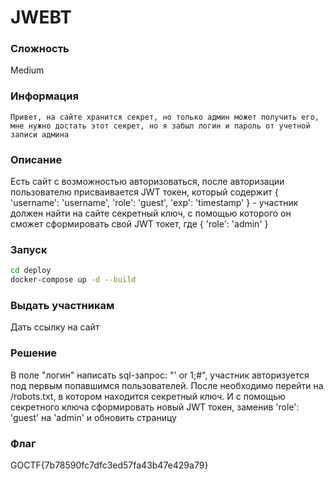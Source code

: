 # JWEBT

### Сложность

Medium

### Информация

```
Привет, на сайте хранится секрет, но только админ может получить его, мне нужно достать этот секрет, но я забыл логин и пароль от учетной записи админа
```

### Описание

Есть сайт с возможностью авторизоваться, после авторизации пользователю присваивается JWT токен, который содержит { 'username': 'username', 'role': 'guest', 'exp': 'timestamp' } - участник должен найти на сайте секретный ключ, с помощью которого он сможет сформировать свой JWT токет, где { 'role': 'admin' }

### Запуск

```sh
cd deploy
docker-compose up -d --build
```

### Выдать учаcтникам

Дать ссылку на сайт

### Решение

В поле "логин" написать sql-запрос: "' or 1;#", участник авторизуется под первым попавшимся пользователей.
После необходимо перейти на /robots.txt, в котором находится секретный ключ. И с помощью секретного ключа сформировать новый JWT токен, заменив 'role': 'guest' на 'admin' и обновить страницу

### Флаг

GOCTF{7b78590fc7dfc3ed57fa43b47e429a79}
